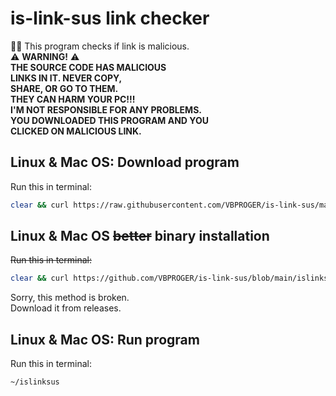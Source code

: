 # is-link-sus link checker
:male_detective: This program checks if link is malicious.
<br>
⚠️ **WARNING!** ⚠️
<br>
**THE SOURCE CODE HAS MALICIOUS**
<br>
**LINKS IN IT. NEVER COPY,**
<br>
**SHARE, OR GO TO THEM.**
<br>
**THEY CAN HARM YOUR PC!!!**
<br>
**I'M NOT RESPONSIBLE FOR ANY PROBLEMS.**
<br>
**YOU DOWNLOADED THIS PROGRAM AND YOU**
<br>
**CLICKED ON MALICIOUS LINK.**
<br>
## Linux & Mac OS: Download program
Run this in terminal:
```bash
clear && curl https://raw.githubusercontent.com/VBPROGER/is-link-sus/main/islinksus-python > islinksus && chmod +x islinksus
```
## Linux & Mac OS ~~better~~ binary installation
~~Run this in terminal:~~
```bash
clear && curl https://github.com/VBPROGER/is-link-sus/blob/main/islinksus-python?raw=true > islinksus && chmod +x islinksus
```
Sorry, this method is broken.
<br>
Download it from releases.
## Linux & Mac OS: Run program
Run this in terminal:
```bash
~/islinksus
```
